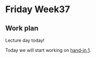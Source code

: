 # Friday Week37

## Work plan

Lecture day today!

Today we will start working on [hand-in 1](../../handin_1).
